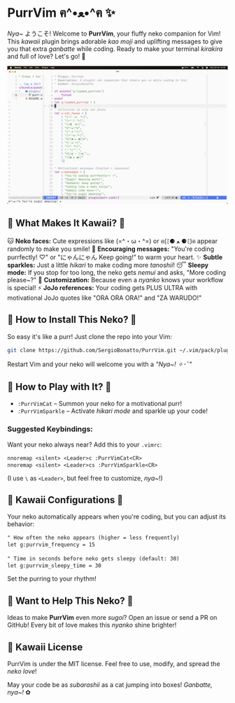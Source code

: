 # PurrVim ฅ^•ﻌ•^ฅ ✨

*Nya~* ようこそ! Welcome to **PurrVim**, your fluffy neko companion for Vim! This *kawaii* plugin brings adorable *kao moji* and uplifting messages to give you that extra *ganbatte* while coding. Ready to make your terminal *kirakira* and full of love? Let's go! 🌸

![purrvim](./purrvim.png)

## 🌟 What Makes It Kawaii? 🌟
🐱 **Neko faces:** Cute expressions like (=^・ω・^=) or ฅ(ﾐ⚈ ﻌ ⚈ﾐ)ฅ appear randomly to make you smile!
💌 **Encouraging messages:** "You're coding purrfectly! ♡" or "にゃんにゃん Keep going!" to warm your heart.
✨ **Subtle sparkles:** Just a little *hikari* to make coding more *tanoshii*!
😴 **Sleepy mode:** If you stop for too long, the neko gets *nemui* and asks, "More coding please~?"
🎀 **Customization:** Because even a *nyanko* knows your workflow is special!
⚡ **JoJo references:** Your coding gets PLUS ULTRA with motivational JoJo quotes like "ORA ORA ORA!" and "ZA WARUDO!"

## 🐾 How to Install This Neko? 🐾
So easy it's like a purr! Just clone the repo into your Vim:
```sh
git clone https://github.com/SergioBonatto/PurrVim.git ~/.vim/pack/plugins/start/PurrVim
```
Restart Vim and your neko will welcome you with a *"Nya~! ✧･ﾟ"*

## 🎀 How to Play with It? 🎀
- `:PurrVimCat` – Summon your neko for a motivational purr!
- `:PurrVimSparkle` – Activate *hikari mode* and sparkle up your code!

### Suggested Keybindings:
Want your neko always near? Add this to your `.vimrc`:
```vim
nnoremap <silent> <Leader>c :PurrVimCat<CR>
nnoremap <silent> <Leader>cs :PurrVimSparkle<CR>
```
(I use `\` as `<Leader>`, but feel free to customize, *nya~*!)

## 🌸 Kawaii Configurations 🌸
Your neko automatically appears when you're coding, but you can adjust its behavior:
```vim
" How often the neko appears (higher = less frequently)
let g:purrvim_frequency = 15

" Time in seconds before neko gets sleepy (default: 30)
let g:purrvim_sleepy_time = 30
```
Set the purring to your rhythm!

## 💞 Want to Help This Neko? 💞
Ideas to make **PurrVim** even more *sugoi*? Open an issue or send a PR on GitHub! Every bit of love makes this *nyanko* shine brighter!

## 📜 Kawaii License
PurrVim is under the MIT license. Feel free to use, modify, and spread the *neko love*!

May your code be as *subarashii* as a cat jumping into boxes! *Ganbatte, nya~!* ✿
